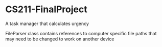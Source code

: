 # CS211-FinalProject
A task manager that calculates urgency

FileParser class contains references to computer specific file paths that may need to be changed to work on another device
